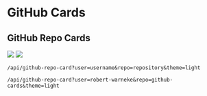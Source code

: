 # GitHub Cards


## GitHub Repo Cards
![](https://my-github-cards.vercel.app/api/github-repo-card?user=robert-warneke&repo=github-cards&theme=dark)
![](https://my-github-cards.vercel.app/api/github-repo-card?user=robert-warneke&repo=github-cards&theme=light)

```
/api/github-repo-card?user=username&repo=repository&theme=light
```

```
/api/github-repo-card?user=robert-warneke&repo=github-cards&theme=light
```
